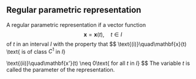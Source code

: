 ## Regular parametric representation
A regular parametric representation if a vector function
$$
\mathbf{x} = \mathbf{x}(t),\quad t\in I
$$
of $t$ in an interval $I$ with the property that
$$
\text{(i)}\quad\mathbf{x}(t) \text{ is of class $C^1$ in $I$}

$$
$$
\text{(ii)}\quad\mathbf{x'}(t) \neq 0\text{ for all $t$ in $I$}
$$
The variable $t$ is called the parameter of the representation.


#
